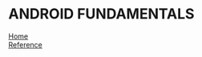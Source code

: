 # ANDROID FUNDAMENTALS   
[Home](./README.md)     
[Reference](https://developer.android.com/guide/components/fundamentals) 